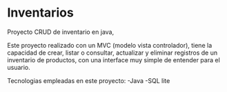 # Inventarios
Proyecto CRUD de inventario en java,

Este proyecto realizado con un MVC (modelo vista controlador), tiene la capacidad de crear, listar o consultar, actualizar y eliminar registros de un inventario de productos, con una interface muy simple de entender para el usuario.

Tecnologias empleadas en este proyecto:
-Java
-SQL lite
